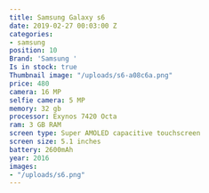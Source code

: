 ```yaml
---
title: Samsung Galaxy s6
date: 2019-02-27 00:03:00 Z
categories:
- samsung
position: 10
Brand: 'Samsung '
Is in stock: true
Thumbnail image: "/uploads/s6-a08c6a.png"
price: 480
camera: 16 MP
selfie camera: 5 MP
memory: 32 gb
processor: Exynos 7420 Octa
ram: 3 GB RAM
screen type: Super AMOLED capacitive touchscreen
screen size: 5.1 inches
battery: 2600mAh
year: 2016
images:
- "/uploads/s6.png"
---
```


